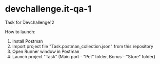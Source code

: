 # devchallenge.it-qa-1
Task for Devchallenge12

How to launch:
1. Install Postman 
2. Import project file "Task.postman_collection.json" from this repository
3. Open Runner window in Postman
4. Launch project "Task" (Main part - "Pet" folder, Bonus - "Store" folder)
